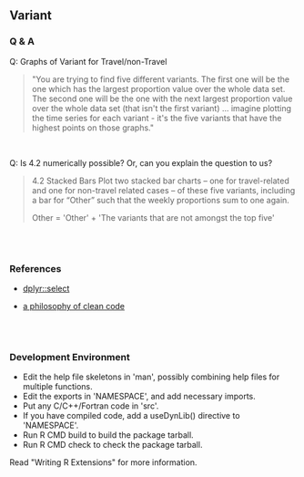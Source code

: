 <br>

## Variant


### Q & A

Q: Graphs of Variant for Travel/non-Travel
> "You are trying to find five different variants. The first one will be the one which has the largest proportion 
value over the whole data set. The second one will be the one with the next largest proportion value over 
the whole data set (that isn't the first variant) ... imagine plotting the time series for each variant - it's 
the five variants that have the highest points on those graphs."

<br>

Q: Is 4.2 numerically possible?  Or, can you explain the question to us?

> 4.2 Stacked Bars
Plot two stacked bar charts – one for travel-related and one for non-travel related cases – of these five variants,
including a bar for “Other” such that the weekly proportions sum to one again.
>
> Other = 'Other' + 'The variants that are not amongst the top five'

<br>
<br>

### References

* [dplyr::select](https://dplyr.tidyverse.org/reference/select.html)

* [a philosophy of clean code](https://www.tinyverse.org/)

<br>
<br>

### Development Environment

* Edit the help file skeletons in 'man', possibly combining help files
  for multiple functions.
* Edit the exports in 'NAMESPACE', and add necessary imports.
* Put any C/C++/Fortran code in 'src'.
* If you have compiled code, add a useDynLib() directive to
  'NAMESPACE'.
* Run R CMD build to build the package tarball.
* Run R CMD check to check the package tarball.

Read "Writing R Extensions" for more information.


<br>
<br>
<br>
<br>
